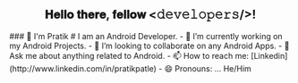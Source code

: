 <div align="center">
  <h2> 𝐇𝐞𝐥𝐥𝐨 𝐭𝐡𝐞𝐫𝐞, 𝐟𝐞𝐥𝐥𝐨𝐰 <𝚍𝚎𝚟𝚎𝚕𝚘𝚙𝚎𝚛𝚜/>!</h2>
</div>
### 👋 I'm Pratik
# I am an Android Developer.
<!--- ![brightgreen](https://komarev.com/ghpvc/?username=pratik2550) --->
- 🔨 I’m currently working on my Android Projects.
- 👯 I’m looking to collaborate on any Android Apps.
- 💬 Ask me about  anything related to Android.
- 📫 How to reach me: [Linkedin](http://www.linkedin.com/in/pratikpatle)
- 😄 Pronouns: ... He/Him
